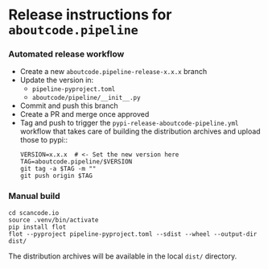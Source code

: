 # Release instructions for `aboutcode.pipeline`

### Automated release workflow

- Create a new `aboutcode.pipeline-release-x.x.x` branch
- Update the version in:
  - `pipeline-pyproject.toml`
  - `aboutcode/pipeline/__init__.py`
- Commit and push this branch
- Create a PR and merge once approved
- Tag and push to trigger the `pypi-release-aboutcode-pipeline.yml` workflow that 
  takes care of building the distribution archives and upload those to pypi::
  ```
  VERSION=x.x.x  # <- Set the new version here
  TAG=aboutcode.pipeline/$VERSION
  git tag -a $TAG -m ""
  git push origin $TAG
  ```

### Manual build

```
cd scancode.io
source .venv/bin/activate
pip install flot
flot --pyproject pipeline-pyproject.toml --sdist --wheel --output-dir dist/
```

The distribution archives will be available in the local `dist/` directory.